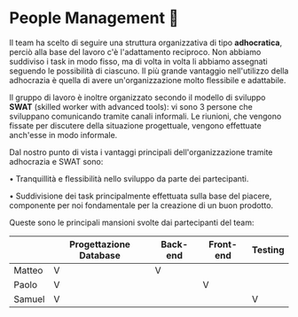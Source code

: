 ﻿# People Management 👥 
Il team ha scelto di seguire una struttura organizzativa di tipo **adhocratica**, perciò alla base del lavoro c'è l'adattamento reciproco. Non abbiamo suddiviso i task in modo fisso, ma di volta in volta li abbiamo assegnati seguendo le possibilità di ciascuno. Il più grande vantaggio nell'utilizzo della adhocrazia è quella di avere un'organizzazione molto flessibile e adattabile.

Il gruppo di lavoro è inoltre organizzato secondo il modello di sviluppo **SWAT** (skilled worker with advanced tools): vi sono 3 persone che sviluppano comunicando tramite canali informali. Le riunioni, che vengono fissate per discutere della situazione progettuale, vengono effettuate anch'esse in modo informale.

Dal nostro punto di vista i vantaggi principali dell'organizzazione tramite adhocrazia e SWAT sono:

• Tranquillità e flessibilità nello sviluppo da parte dei partecipanti.

• Suddivisione dei task principalmente effettuata sulla base del piacere, componente per noi fondamentale per la creazione di un buon prodotto.

Queste sono le principali mansioni svolte dai partecipanti del team:

|  | Progettazione Database | Back-end | Front-end | Testing |
| --- | --- | --- | --- | --- |
| Matteo | V | V |  |  |
| Paolo | V |  | V |  |
| Samuel | V |  |  | V |

